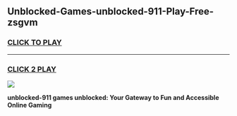 
## Unblocked-Games-unblocked-911-Play-Free-zsgvm
<h3>
<a href="https://premium76.site?title=unblocked-911&ref=10A">CLICK TO PLAY</a></h3>
<hr>

<h3>
<a href="https://premium76.site?title=unblocked-911&ref=10A">CLICK 2 PLAY</a>
  
</h3>

<a href="https://premium76.site?title=unblocked-911&ref=10A"><img src="https://clearcache.store/games.png"></a>


**unblocked-911 games unblocked: Your Gateway to Fun and Accessible Online Gaming**
